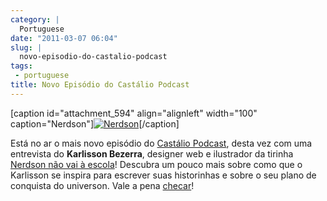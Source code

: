 ```yaml
---
category: |
  Portuguese
date: "2011-03-07 06:04"
slug: |
  novo-episodio-do-castalio-podcast
tags:
 - portuguese
title: Novo Episódio do Castálio Podcast
---
```


\[caption id="attachment_594" align="alignleft" width="100"
caption="Nerdson"\][![Nerdson](http://blog.ogmaciel.com/wp-content/uploads/2011/03/nerdson.png)](http://blog.ogmaciel.com/wp-content/uploads/2011/03/nerdson.png)\[/caption\]

Está no ar o mais novo episódio do [Castálio
Podcast](http://www.castalio.info/), desta vez com uma entrevista do
**Karlisson Bezerra**, designer web e ilustrador da tirinha [Nerdson não
vai à escola](http://nerdson.com)! Descubra um pouco mais sobre como que
o Karlisson se inspira para escrever suas historinhas e sobre o seu
plano de conquista do universon. Vale a pena
[checar](http://www.castalio.info/episodio-1-karlisson-bezerra-ilustrador/)!
